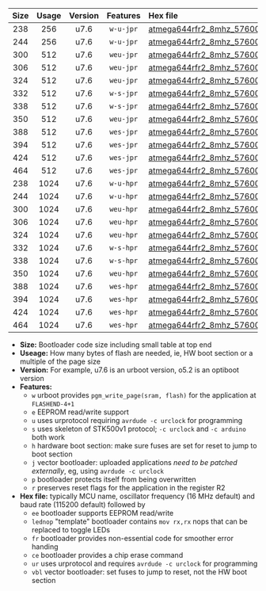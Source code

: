|Size|Usage|Version|Features|Hex file|
|:-:|:-:|:-:|:-:|:--|
|238|256|u7.6|`w-u-jpr`|[atmega644rfr2_8mhz_57600bps_ur_vbl.hex](https://raw.githubusercontent.com/stefanrueger/urboot/main//atmega644rfr2_8mhz_57600bps_ur_vbl.hex)|
|244|256|u7.6|`w-u-jpr`|[atmega644rfr2_8mhz_57600bps_lednop_ur_vbl.hex](https://raw.githubusercontent.com/stefanrueger/urboot/main//atmega644rfr2_8mhz_57600bps_lednop_ur_vbl.hex)|
|300|512|u7.6|`weu-jpr`|[atmega644rfr2_8mhz_57600bps_ee_ur_vbl.hex](https://raw.githubusercontent.com/stefanrueger/urboot/main//atmega644rfr2_8mhz_57600bps_ee_ur_vbl.hex)|
|306|512|u7.6|`weu-jpr`|[atmega644rfr2_8mhz_57600bps_ee_lednop_ur_vbl.hex](https://raw.githubusercontent.com/stefanrueger/urboot/main//atmega644rfr2_8mhz_57600bps_ee_lednop_ur_vbl.hex)|
|324|512|u7.6|`weu-jpr`|[atmega644rfr2_8mhz_57600bps_ee_lednop_fr_ur_vbl.hex](https://raw.githubusercontent.com/stefanrueger/urboot/main//atmega644rfr2_8mhz_57600bps_ee_lednop_fr_ur_vbl.hex)|
|332|512|u7.6|`w-s-jpr`|[atmega644rfr2_8mhz_57600bps_vbl.hex](https://raw.githubusercontent.com/stefanrueger/urboot/main//atmega644rfr2_8mhz_57600bps_vbl.hex)|
|338|512|u7.6|`w-s-jpr`|[atmega644rfr2_8mhz_57600bps_lednop_vbl.hex](https://raw.githubusercontent.com/stefanrueger/urboot/main//atmega644rfr2_8mhz_57600bps_lednop_vbl.hex)|
|350|512|u7.6|`weu-jpr`|[atmega644rfr2_8mhz_57600bps_ee_lednop_fr_ce_ur_vbl.hex](https://raw.githubusercontent.com/stefanrueger/urboot/main//atmega644rfr2_8mhz_57600bps_ee_lednop_fr_ce_ur_vbl.hex)|
|388|512|u7.6|`wes-jpr`|[atmega644rfr2_8mhz_57600bps_ee_vbl.hex](https://raw.githubusercontent.com/stefanrueger/urboot/main//atmega644rfr2_8mhz_57600bps_ee_vbl.hex)|
|394|512|u7.6|`wes-jpr`|[atmega644rfr2_8mhz_57600bps_ee_lednop_vbl.hex](https://raw.githubusercontent.com/stefanrueger/urboot/main//atmega644rfr2_8mhz_57600bps_ee_lednop_vbl.hex)|
|424|512|u7.6|`wes-jpr`|[atmega644rfr2_8mhz_57600bps_ee_lednop_fr_vbl.hex](https://raw.githubusercontent.com/stefanrueger/urboot/main//atmega644rfr2_8mhz_57600bps_ee_lednop_fr_vbl.hex)|
|464|512|u7.6|`wes-jpr`|[atmega644rfr2_8mhz_57600bps_ee_lednop_fr_ce_vbl.hex](https://raw.githubusercontent.com/stefanrueger/urboot/main//atmega644rfr2_8mhz_57600bps_ee_lednop_fr_ce_vbl.hex)|
|238|1024|u7.6|`w-u-hpr`|[atmega644rfr2_8mhz_57600bps_ur.hex](https://raw.githubusercontent.com/stefanrueger/urboot/main//atmega644rfr2_8mhz_57600bps_ur.hex)|
|244|1024|u7.6|`w-u-hpr`|[atmega644rfr2_8mhz_57600bps_lednop_ur.hex](https://raw.githubusercontent.com/stefanrueger/urboot/main//atmega644rfr2_8mhz_57600bps_lednop_ur.hex)|
|300|1024|u7.6|`weu-hpr`|[atmega644rfr2_8mhz_57600bps_ee_ur.hex](https://raw.githubusercontent.com/stefanrueger/urboot/main//atmega644rfr2_8mhz_57600bps_ee_ur.hex)|
|306|1024|u7.6|`weu-hpr`|[atmega644rfr2_8mhz_57600bps_ee_lednop_ur.hex](https://raw.githubusercontent.com/stefanrueger/urboot/main//atmega644rfr2_8mhz_57600bps_ee_lednop_ur.hex)|
|324|1024|u7.6|`weu-hpr`|[atmega644rfr2_8mhz_57600bps_ee_lednop_fr_ur.hex](https://raw.githubusercontent.com/stefanrueger/urboot/main//atmega644rfr2_8mhz_57600bps_ee_lednop_fr_ur.hex)|
|332|1024|u7.6|`w-s-hpr`|[atmega644rfr2_8mhz_57600bps.hex](https://raw.githubusercontent.com/stefanrueger/urboot/main//atmega644rfr2_8mhz_57600bps.hex)|
|338|1024|u7.6|`w-s-hpr`|[atmega644rfr2_8mhz_57600bps_lednop.hex](https://raw.githubusercontent.com/stefanrueger/urboot/main//atmega644rfr2_8mhz_57600bps_lednop.hex)|
|350|1024|u7.6|`weu-hpr`|[atmega644rfr2_8mhz_57600bps_ee_lednop_fr_ce_ur.hex](https://raw.githubusercontent.com/stefanrueger/urboot/main//atmega644rfr2_8mhz_57600bps_ee_lednop_fr_ce_ur.hex)|
|388|1024|u7.6|`wes-hpr`|[atmega644rfr2_8mhz_57600bps_ee.hex](https://raw.githubusercontent.com/stefanrueger/urboot/main//atmega644rfr2_8mhz_57600bps_ee.hex)|
|394|1024|u7.6|`wes-hpr`|[atmega644rfr2_8mhz_57600bps_ee_lednop.hex](https://raw.githubusercontent.com/stefanrueger/urboot/main//atmega644rfr2_8mhz_57600bps_ee_lednop.hex)|
|424|1024|u7.6|`wes-hpr`|[atmega644rfr2_8mhz_57600bps_ee_lednop_fr.hex](https://raw.githubusercontent.com/stefanrueger/urboot/main//atmega644rfr2_8mhz_57600bps_ee_lednop_fr.hex)|
|464|1024|u7.6|`wes-hpr`|[atmega644rfr2_8mhz_57600bps_ee_lednop_fr_ce.hex](https://raw.githubusercontent.com/stefanrueger/urboot/main//atmega644rfr2_8mhz_57600bps_ee_lednop_fr_ce.hex)|

- **Size:** Bootloader code size including small table at top end
- **Useage:** How many bytes of flash are needed, ie, HW boot section or a multiple of the page size
- **Version:** For example, u7.6 is an urboot version, o5.2 is an optiboot version
- **Features:**
  + `w` urboot provides `pgm_write_page(sram, flash)` for the application at `FLASHEND-4+1`
  + `e` EEPROM read/write support
  + `u` uses urprotocol requiring `avrdude -c urclock` for programming
  + `s` uses skeleton of STK500v1 protocol; `-c urclock` and `-c arduino` both work
  + `h` hardware boot section: make sure fuses are set for reset to jump to boot section
  + `j` vector bootloader: uploaded applications *need to be patched externally*, eg, using `avrdude -c urclock`
  + `p` bootloader protects itself from being overwritten
  + `r` preserves reset flags for the application in the register R2
- **Hex file:** typically MCU name, oscillator frequency (16 MHz default) and baud rate (115200 default) followed by
  + `ee` bootloader supports EEPROM read/write
  + `lednop` "template" bootloader contains `mov rx,rx` nops that can be replaced to toggle LEDs
  + `fr` bootloader provides non-essential code for smoother error handing
  + `ce` bootloader provides a chip erase command
  + `ur` uses urprotocol and requires `avrdude -c urclock` for programming
  + `vbl` vector bootloader: set fuses to jump to reset, not the HW boot section
